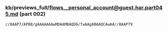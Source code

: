 ### kb/previews_full/flows__personal_account@guest.har.part045.md (part 002)

```md
//8AAP7/AP8B/gAAAAAAAwMDAAMBAQD6/fwAAgABAAQCAwAA//8AAP79
```

```
